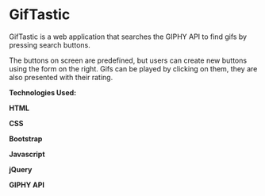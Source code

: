 # GifTastic


GifTastic is a web application that searches the GIPHY API to find gifs by pressing search buttons. 

The buttons on screen are predefined, but users can create new buttons using the form on the right.
Gifs can be played by clicking on them, they are also presented with their rating.

**Technologies Used:** 

**HTML**

**CSS**

**Bootstrap**

**Javascript**

**jQuery**

**GIPHY API**
